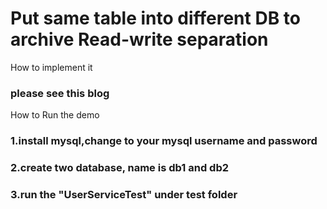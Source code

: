 # Put same table into different DB to archive Read-write separation
How to implement it
### please see this blog 
How to Run the demo
### 1.install mysql,change to your mysql username and password
### 2.create two database, name is db1 and db2
### 3.run the "UserServiceTest" under test folder
